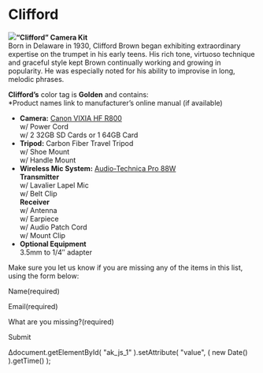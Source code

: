 # Clifford

**[![](https://make.wordpress.org/community/files/2017/04/Clifford_Brown.jpg)](https://make.wordpress.org/community/files/2017/04/Clifford_Brown.jpg)“Clifford” Camera Kit**  
Born in Delaware in 1930, Clifford Brown began exhibiting extraordinary expertise on the trumpet in his early teens. His rich tone, virtuoso technique and graceful style kept Brown continually working and growing in popularity. He was especially noted for his ability to improvise in long, melodic phrases.

**Clifford’s** color tag is **Golden** and contains:  
\*Product names link to manufacturer’s online manual (if available)

*   **Camera:** [Canon VIXIA HF R800](https://wptv.files.wordpress.com/2017/04/vixiahfr80-82-800-im-en.pdf)  
    w/ Power Cord  
    w/ 2 32GB SD Cards or 1 64GB Card
*   **Tripod:** Carbon Fiber Travel Tripod  
    w/ Shoe Mount  
    w/ Handle Mount
*   **Wireless Mic System:** [Audio-Technica Pro 88W](https://wptv.files.wordpress.com/2015/08/audio-technic-pro88w.pdf)  
    **Transmitter**  
    w/ Lavalier Lapel Mic  
    w/ Belt Clip  
    **Receiver**  
    w/ Antenna  
    w/ Earpiece  
    w/ Audio Patch Cord  
    w/ Mount Clip
*   **Optional Equipment**  
    3.5mm to 1/4″ adapter

Make sure you let us know if you are missing any of the items in this list, using the form below:

Name(required) 

Email(required) 

What are you missing?(required)

Submit   

Δdocument.getElementById( "ak\_js\_1" ).setAttribute( "value", ( new Date() ).getTime() );

<!--
*   [To-do](# "To-do")
-->
